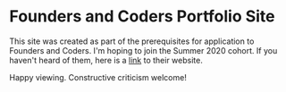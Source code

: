 # Founders and Coders Portfolio Site

 This site was created as part of the prerequisites for application to Founders and Coders. I'm hoping to join the Summer 2020 cohort.
 If you haven't heard of them, here is a <a href="foundersandcoders.com">link</a> to their website. 

Happy viewing. Constructive criticism welcome!
